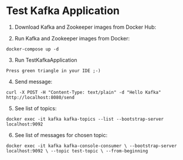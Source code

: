 # Test Kafka Application

1. Download Kafka and Zookeeper images from Docker Hub:

2. Run Kafka and Zookeeper images from Docker:

`docker-compose up -d`

3. Run TestKafkaApplication

`Press green triangle in your IDE ;-)`

4. Send message:

`curl -X POST -H "Content-Type: text/plain" -d "Hello Kafka" http://localhost:8080/send`

5. See list of topics:

`docker exec -it kafka kafka-topics --list --bootstrap-server localhost:9092`

6. See list of messages for chosen topic:

`docker exec -it kafka kafka-console-consumer \
   --bootstrap-server localhost:9092 \
   --topic test-topic \
   --from-beginning`